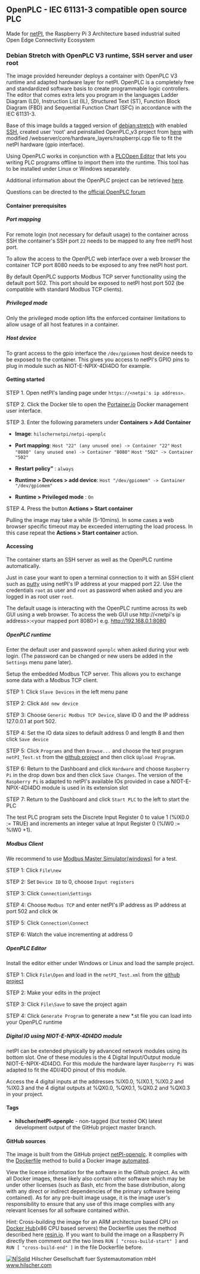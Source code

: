 ## OpenPLC - IEC 61131-3 compatible open source PLC

Made for [netPI](https://www.netiot.com/netpi/), the Raspberry Pi 3 Architecture based industrial suited Open Edge Connectivity Ecosystem

### Debian Stretch with OpenPLC V3 runtime, SSH server and user root

The image provided hereunder deploys a container with OpenPLC V3 runtime and adapted hardware layer for netPI. OpenPLC is a completely free and standardized software basis to create programmable logic controllers. The editor that comes extra lets you program in the languages Ladder Diagram (LD), Instruction List (IL), Structured Text (ST), Function Block Diagram (FBD) and Sequential Function Chart (SFC) in accordance with the IEC 61131-3.

Base of this image builds a tagged version of [debian:stretch](https://hub.docker.com/r/resin/armv7hf-debian/tags/) with enabled [SSH](https://en.wikipedia.org/wiki/Secure_Shell), created user 'root' and peinstalled OpenPLC_v3 project from [here](https://github.com/thiagoralves/OpenPLC_v3) with modified /webserver/core/hardware_layers/raspberrpi.cpp file to fit the netPI hardware (gpio interface).

Using OpenPLC works in conjunction with a [PLCOpen Editor](http://www.openplcproject.com/plcopen-editor) that lets you writing PLC programs offline to import them into the runtime. This tool has to be installed under Linux or Windows separately.

Additional information about the OpenPLC project can be retrieved [here](http://www.openplcproject.com/).

Questions can be directed to the [official OpenPLC forum](https://openplc.discussion.community/)

#### Container prerequisites

##### Port mapping

For remote login (not necessary for default usage) to the container across SSH the container's SSH port `22` needs to be mapped to any free netPI host port.

To allow the access to the OpenPLC web interface over a web browser the container TCP port 8080 needs to be exposed to any free netPI host port.

By default OpenPLC supports Modbus TCP server functionality using the default port 502. This port should be exposed to netPI host port 502 (be compatible with standard Modbus TCP clients).

##### Privileged mode

Only the privileged mode option lifts the enforced container limitations to allow usage of all host features in a container.

##### Host device

To grant access to the gpio interface the `/dev/gpiomem` host device needs to be exposed to the container. This gives you access to netPI's GPIO pins to plug in module such as NIOT-E-NPIX-4DI4DO for example.

#### Getting started

STEP 1. Open netPI's landing page under `https://<netpi's ip address>`.

STEP 2. Click the Docker tile to open the [Portainer.io](http://portainer.io/) Docker management user interface.

STEP 3. Enter the following parameters under **Containers > Add Container**

* **Image**: `hilschernetpi/netpi-openplc`

* **Port mapping**: `Host "22" (any unused one) -> Container "22"` 
                    `Host "8080" (any unused one) -> Container "8080"` 
                    `Host "502" -> Container "502"` 

* **Restart policy"** : `always`

* **Runtime > Devices > add device**: `Host "/dev/gpiomem" -> Container "/dev/gpiomem"`

* **Runtime > Privileged mode** : `On`

STEP 4. Press the button **Actions > Start container**

Pulling the image may take a while (5-10mins). In some cases a web browser specific timeout may be exceeded interrupting the load process. In this case repeat the **Actions > Start container** action.

#### Accessing

The container starts an SSH server as well as the OpenPLC runtime automatically. 

Just in case your want to open a terminal connection to it with an SSH client such as [putty](http://www.putty.org/) using netPI's IP address at your mapped port 22. Use the credentials `root` as user and `root` as password when asked and you are logged in as root user `root`.

The default usage is interacting with the OpenPLC runtime across its web GUI using a web browser. To access the web GUI use http://<netpi's ip address>:<your mapped port 8080>) e.g. http://192.168.0.1:8080

##### OpenPLC runtime

Enter the default user and password `openplc` when asked during your web login. (The password can be changed or new users be added in the `Settings` menu pane later).

Setup the embedded Modbus TCP server. This allows you to exchange some data with a Modbus TCP client. 

STEP 1: Click `Slave Devices` in the left menu pane

STEP 2: Click `Add new device`

STEP 3: Choose `Generic Modbus TCP Device`, slave ID 0 and the IP address 127.0.0.1 at port 502. 

STEP 4: Set the IO data sizes to default address 0 and length 8 and then click `Save device`

STEP 5: Click `Programs` and then `Browse...` and choose the test program `netPI_Test.st` from the [github project](https://github.com/Hilscher/netPI-openplc/sample) and then click `Upload Program`.

STEP 6: Return to the Dashboard and click `Hardware` and choose `Raspberry Pi` in the drop down box and then click `Save Changes`. The version of the `Raspberry Pi` is adapted to netPI's available IOs provided in case a NIOT-E-NPIX-4DI4DO module is used in its extension slot

STEP 7: Return to the Dashboard and click `Start PLC` to the left to start the PLC

The test PLC program sets the Discrete Input Register 0 to value 1 (%IX0.0 := TRUE) and increments an integer value at Input Register 0 (%IW0 := %IW0 +1).

##### Modbus Client

We recommend to use [Modbus Master Simulator(windows)](http://en.radzio.dxp.pl/modbus-master-simulator/) for a test.

STEP 1: Click `File\new`

STEP 2: Set `Device ID` to 0, choose `Input registers`

STEP 3: Click `Connection\Settings`

STEP 4: Choose `Modbus TCP` and enter netPI's IP address as IP address at port 502 and click `OK`

STEP 5: Click `Connection\Connect`

STEP 6: Watch the value incrementing at address 0

##### OpenPLC Editor

Install the editor either under Windows or Linux and load the sample project.

STEP 1: Click `File\Open` and load in the `netPI_Test.xml` from the [github project](https://github.com/Hilscher/netPI-openplc/sample)

STEP 2: Make your edits in the project

STEP 3: Click `File\Save` to save the project again

STEP 4: Click `Generate Program` to generate a new *.st file you can load into your OpenPLC runtime

##### Digital IO using NIOT-E-NPIX-4DI4DO module

netPI can be extended physically by advanced network modules using its bottom slot. One of these modules is the 4 Digital Input/Output module NIOT-E-NPIX-4DI4DO. For this module the hardware layer `Raspberry Pi` was adapted to fit the 4DI/4DO pinout of this module.

Access the 4 digital inputs at the addresses %IX0.0, %IX0.1, %IX0.2 and %IX0.3 and the 4 digital outputs at %QX0.0, %QX0.1, %QX0.2 and %QX0.3 in your project.

#### Tags

* **hilscher/netPI-openplc** - non-tagged (but tested OK) latest development output of the GitHub project master branch.

#### GitHub sources

The image is built from the GitHub project [netPI-openplc](https://github.com/Hilscher/netPI-openplc). It complies with the [Dockerfile](https://docs.docker.com/engine/reference/builder/) method to build a Docker image [automated](https://docs.docker.com/docker-hub/builds/).

View the license information for the software in the Github project. As with all Docker images, these likely also contain other software which may be under other licenses (such as Bash, etc from the base distribution, along with any direct or indirect dependencies of the primary software being contained). As for any pre-built image usage, it is the image user's responsibility to ensure that any use of this image complies with any relevant licenses for all software contained within.

Hint: Cross-building the image for an ARM architecture based CPU on [Docker Hub](https://hub.docker.com/)(x86 CPU based servers) the Dockerfile uses the method described here [resin.io](https://resin.io/blog/building-arm-containers-on-any-x86-machine-even-dockerhub/). If you want to build the image on a Raspberry Pi directly then comment out the two lines `RUN [ "cross-build-start" ]` and `RUN [ "cross-build-end" ]` in the file Dockerfile before.

[![N|Solid](http://www.hilscher.com/fileadmin/templates/doctima_2013/resources/Images/logo_hilscher.png)](http://www.hilscher.com)  Hilscher Gesellschaft fuer Systemautomation mbH  www.hilscher.com
